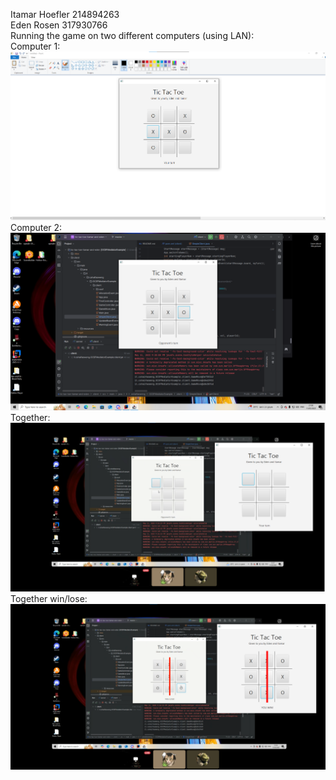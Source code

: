Itamar Hoefler 214894263 <br>
Eden Rosen 317930766 <br>
Running the game on two different computers (using LAN):<br>
Computer 1:<br>
![Computer 1 image](screenshot_comp1.png)<br>
Computer 2: <br>
![Computer 2 image](screenshot_comp2.png)<br>
Together: <br>
![Both image 1](screenshot_both1.png)<br>
Together win/lose: <br>
![Both image 2](screenshot_both2.png)<br>
